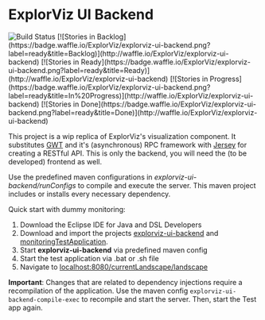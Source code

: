 # ExplorViz UI Backend
<img src="https://travis-ci.org/ExplorViz/explorviz-ui-backend.svg?branch=master" alt="Build Status">
[![Stories in Backlog](https://badge.waffle.io/ExplorViz/explorviz-ui-backend.png?label=ready&title=Backlog)](http://waffle.io/ExplorViz/explorviz-ui-backend)
[![Stories in Ready](https://badge.waffle.io/ExplorViz/explorviz-ui-backend.png?label=ready&title=Ready)](http://waffle.io/ExplorViz/explorviz-ui-backend)
[![Stories in Progress](https://badge.waffle.io/ExplorViz/explorviz-ui-backend.png?label=ready&title=In%20Progress)](http://waffle.io/ExplorViz/explorviz-ui-backend)
[![Stories in Done](https://badge.waffle.io/ExplorViz/explorviz-ui-backend.png?label=ready&title=Done)](http://waffle.io/ExplorViz/explorviz-ui-backend)


This project is a wip replica of ExplorViz's visualization component. It substitutes [GWT](http://www.gwtproject.org/) and it's (asynchronous) RPC framework with [Jersey](https://jersey.java.net/) for creating a RESTful API. This is only the backend, you will need the (to be developed) frontend as well.

Use the predefined maven configurations in *explorviz-ui-backend/runConfigs* to compile and execute the server. This maven project includes or installs every necessary dependency.

Quick start with dummy monitoring:

1. Download the Eclipse IDE for Java and DSL Developers
2. Download and import the projects [explorviz-ui-backend](https://github.com/ExplorViz/common) and [monitoringTestApplication](https://github.com/ExplorViz/monitoringTestApplication).
3. Start **explorviz-ui-backend** via predefined maven config
4. Start the test application via .bat or .sh file
5. Navigate to [localhost:8080/currentLandscape/landscape](http://localhost:8080/currentLandscape/landscape)

**Important**: Changes that are related to dependency injections require a recompilation of the application. Use the maven config `explorviz-ui-backend-compile-exec` to recompile and start the server. Then, start the Test app again.


